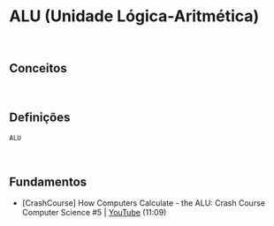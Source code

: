 # ALU (Unidade Lógica-Aritmética)

<br>

## Conceitos

<br>

## Definições

    ALU

<br>

## Fundamentos

* [CrashCourse] How Computers Calculate - the ALU: Crash Course Computer Science #5 | [YouTube](https://youtu.be/1I5ZMmrOfnA) (11:09)
